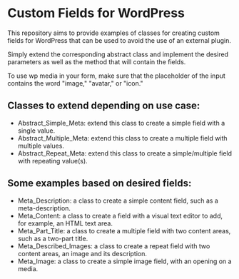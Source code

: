 # Custom Fields for WordPress

This repository aims to provide examples of classes for creating custom fields for WordPress that can be used to avoid the use of an external plugin.

Simply extend the corresponding abstract class and implement the desired parameters as well as the method that will contain the fields.

To use wp media in your form, make sure that the placeholder of the input contains the word "image," "avatar," or "icon."


## Classes to extend depending on use case:

- Abstract_Simple_Meta: extend this class to create a simple field with a single value.
- Abstract_Multiple_Meta: extend this class to create a multiple field with multiple values.
- Abstract_Repeat_Meta: extend this class to create a simple/multiple field with repeating value(s).


## Some examples based on desired fields:

- Meta_Description: a class to create a simple content field, such as a meta-description.
- Meta_Content: a class to create a field with a visual text editor to add, for example, an HTML text area.
- Meta_Part_Title: a class to create a multiple field with two content areas, such as a two-part title.
- Meta_Described_Images: a class to create a repeat field with two content areas, an image and its description.
- Meta_Image: a class to create a simple image field, with an opening on a media.
